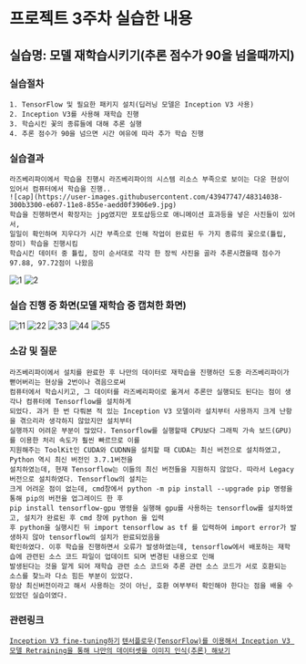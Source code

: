 # 프로젝트 3주차 실습한 내용

## 실습명: 모델 재학습시키기(추론 점수가 90을 넘을때까지)

### 실습절차
```
1. TensorFlow 및 필요한 패키지 설치(딥러닝 모델은 Inception V3 사용)
2. Inception V3를 사용해 재학습 진행
3. 학습시킨 꽃의 종류들에 대해 추론 실행
4. 추론 점수가 90을 넘으면 시간 여유에 따라 추가 학습 진행
```

### 실습결과
```
라즈베리파이에서 학습을 진행시 라즈베리파이의 시스템 리소스 부족으로 보이는 다운 현상이 있어서 컴퓨터에서 학습을 진행..
![cap](https://user-images.githubusercontent.com/43947747/48314038-300b3300-e607-11e8-855e-aedd0f3906e9.jpg)
학습을 진행하면서 확장자는 jpg였지만 포토샵등으로 애니메이션 효과등을 넣은 사진들이 있어서,
일일이 확인하며 지우다가 시간 부족으로 인해 작업이 완료된 두 가지 종류의 꽃으로(튤립, 장미) 학습을 진행시킴
학습시킨 데이터 중 튤립, 장미 순서대로 각각 한 장씩 사진을 골라 추론시켰을때 점수가 97.88, 97.72점이 나왔음
```
![1](https://user-images.githubusercontent.com/43947747/48314074-a3ad4000-e607-11e8-9192-c284712029cb.PNG)
![2](https://user-images.githubusercontent.com/43947747/48314075-a445d680-e607-11e8-9ff8-d31e5f440669.PNG)

### 실습 진행 중 화면(모델 재학습 중 캡쳐한 화면)
![11](https://user-images.githubusercontent.com/43947747/48314084-b3c51f80-e607-11e8-928f-a12438389729.PNG)
![22](https://user-images.githubusercontent.com/43947747/48314086-b4f64c80-e607-11e8-9e22-9ad1841ea67f.PNG)
![33](https://user-images.githubusercontent.com/43947747/48314087-b6c01000-e607-11e8-8271-a3afa7e611fd.PNG)
![44](https://user-images.githubusercontent.com/43947747/48314089-b889d380-e607-11e8-82ce-a675dc180a2f.PNG)
![55](https://user-images.githubusercontent.com/43947747/48314092-c2abd200-e607-11e8-8b8d-0c2a6de0a62b.PNG)

### 소감 및 질문
```
라즈베리파이에서 설치를 완료한 후 나만의 데이터로 재학습을 진행하던 도중 라즈베리파이가 뻗어버리는 현상을 2번이나 겪음으로써
컴퓨터에서 학습시키고, 그 데이터를 라즈베리파이로 옮겨서 추론만 실행되도 된다는 점이 생각나 컴퓨터에 Tensorflow를 설치하게
되었다. 과거 한 번 다뤄본 적 있는 Inception V3 모델이라 설치부터 사용까지 크게 난항을 겪으리라 생각하지 않았지만 설치부터
실행까지 어려운 부분이 많았다. Tensorflow를 실행할때 CPU보다 그래픽 가속 보드(GPU)를 이용한 처리 속도가 훨씬 빠르므로 이를
지원해주는 ToolKit인 CUDA와 CUDNN을 설치할 때 CUDA는 최신 버전으로 설치하였고, Python 역시 최신 버전인 3.7.1버전을
설치하였는데, 현재 Tensorflow는 이들의 최신 버전들을 지원하지 않았다. 따라서 Legacy 버전으로 설치하였다. Tensorflow의 설치는
크게 어려운 점이 없는데, cmd창에서 python -m pip install --upgrade pip 명령을 통해 pip의 버전을 업그레이드 한 후
pip install tensorflow-gpu 명령을 실행해 gpu를 사용하는 tensorflow를 설치하였고, 설치가 완료된 후 cmd 창에 python 을 입력
후 python을 실행시킨 뒤 import tensorflow as tf 를 입력하여 import error가 발생하지 않아 tensorflow의 설치가 완료되었음을
확인하였다. 이후 학습을 진행하면서 오류가 발생하였는데, tensorflow에서 배포하는 재학습에 관련된 소스 코드 파일이 업데이트 되며 변경된 내용으로 인해
발생된다는 것을 알게 되어 재학습 관련 소스 코드와 추론 관련 소스 코드가 서로 호환되는 소스를 찾느라 다소 힘든 부분이 있었다.
항상 최신버전이라고 해서 사용하는 것이 아닌, 호환 여부부터 확인해야 한다는 점을 배울 수 있었던 실습이였다.
```

### 관련링크
[```Inception V3 fine-tuning하기```](http://yujuwon.tistory.com/entry/inception-v3-%EC%82%AC%EC%9A%A9%ED%95%98%EA%B8%B0)
[```텐서플로우(TensorFlow)를 이용해서 Inception V3 모델 Retraining을 통해 나만의 데이터셋을 이미지 인식(추론) 해보기```](http://solarisailab.com/archives/1422)
